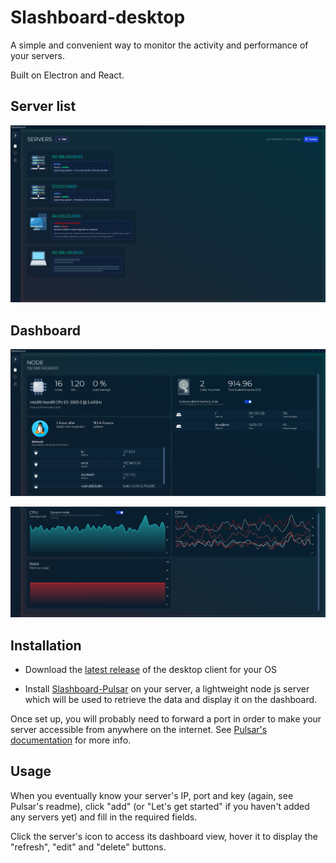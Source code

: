 # Slashboard-desktop

A simple and convenient way to monitor the activity and performance of your servers.

Built on Electron and React.

## Server list

![ServerList](assets\screenshots\ServerList.png)

## Dashboard

![Dashboard_upper](assets\screenshots\Dashboard_upper.png)

![Dashboard_lower](assets\screenshots\Dashboard_lower.png)

## Installation

- Download the [latest release](https://github.com/l3alr0g/Slashboard-desktop/releases/latest) of the desktop client for your OS

- Install [Slashboard-Pulsar](https://github.com/l3alr0g/Slashboard-pulsar) on your server, a lightweight node js server which will be used to retrieve the data and display it on the dashboard.

Once set up, you will probably need to forward a port in order to make your server accessible from anywhere on the internet. See [Pulsar's documentation](https://github.com/l3alr0g/Slashboard-pulsar#readme) for more info.

## Usage

When you eventually know your server's IP, port and key (again, see Pulsar's readme), click "add" (or "Let's get started" if you haven't added any servers yet) and fill in the required fields.

Click the server's icon to access its dashboard view, hover it to display the "refresh", "edit" and "delete" buttons.
